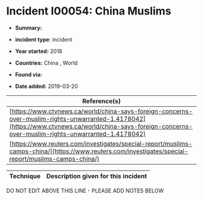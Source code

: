 # Incident I00054: China Muslims

* **Summary:** 

* **incident type**: incident

* **Year started:** 2018

* **Countries:** China , World

* **Found via:** 

* **Date added:** 2019-03-20


| Reference(s) |
| --------- |
| [https://www.ctvnews.ca/world/china-says-foreign-concerns-over-muslim-rights-unwarranted-1.4178042](https://www.ctvnews.ca/world/china-says-foreign-concerns-over-muslim-rights-unwarranted-1.4178042) |
| [https://www.reuters.com/investigates/special-report/muslims-camps-china/](https://www.reuters.com/investigates/special-report/muslims-camps-china/) |

 

| Technique | Description given for this incident |
| --------- | ------------------------- |


DO NOT EDIT ABOVE THIS LINE - PLEASE ADD NOTES BELOW